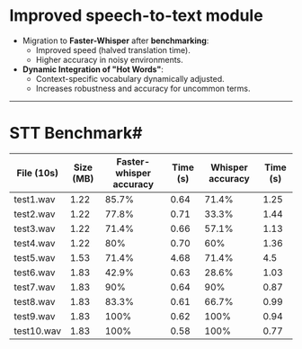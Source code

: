 # Improved speech-to-text module

- Migration to **Faster-Whisper** after **benchmarking**:
  - Improved speed (halved translation time).
  - Higher accuracy in noisy environments.
- **Dynamic Integration of "Hot Words"**:
  - Context-specific vocabulary dynamically adjusted.
  - Increases robustness and accuracy for uncommon terms.

---

# STT Benchmark#

| File (10s) | Size (MB) | Faster-whisper accuracy | Time (s) | Whisper accuracy | Time (s) |
| ---------- | --------- | ----------------------- | -------- | ---------------- | -------- |
| test1.wav  | 1.22      | 85.7%                   | 0.64     | 71.4%            | 1.25     |
| test2.wav  | 1.22      | 77.8%                   | 0.71     | 33.3%            | 1.44     |
| test3.wav  | 1.22      | 71.4%                   | 0.66     | 57.1%            | 1.13     |
| test4.wav  | 1.22      | 80%                     | 0.70     | 60%              | 1.36     |
| test5.wav  | 1.53      | 71.4%                   | 4.68     | 71.4%            | 4.5      |
| test6.wav  | 1.83      | 42.9%                   | 0.63     | 28.6%            | 1.03     |
| test7.wav  | 1.83      | 90%                     | 0.64     | 90%              | 0.87     |
| test8.wav  | 1.83      | 83.3%                   | 0.61     | 66.7%            | 0.99     |
| test9.wav  | 1.83      | 100%                    | 0.62     | 100%             | 0.94     |
| test10.wav | 1.83      | 100%                    | 0.58     | 100%             | 0.77     |
